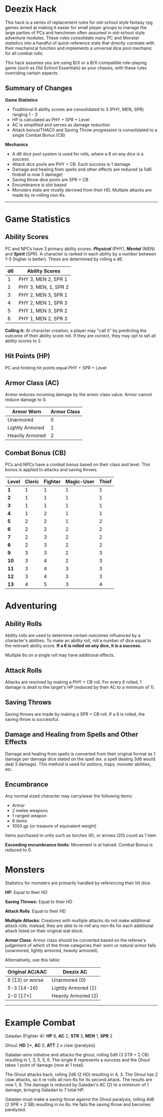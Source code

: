 # Deezix Hack
This hack is a series of replacement rules for old-school style fantasy rpg games aimed at making it easier for small player groups to manage the large parties of PCs and henchmen often assumed in old-school style adventure modules. These rules consolidate many PC and Monster statistics into a handful of quick-reference stats that directly correlate with their mechanical function and implements a universal dice pool mechanic for all combat rolls.

This hack assumes you are using B/X or a B/X-compatible role-playing game (such as Old School Essentials) as your chassis, with these rules overriding certain aspects.
## Summary of Changes
**Game Statistics**
- Traditional 6 ability scores are consolidated to 3 (PHY, MEN, SPR) ranging 1 - 3
- HP is calculated as PHY + SPR + Level
- AC is simplified and serves as damage reduction
- Attack bonus/THAC0 and Saving Throw progression is consolidated to a single Combat Bonus (CB)

**Mechanics**
- A d6 dice pool system is used for rolls, where a 6 on any dice is a success
- Attack dice pools are PHY + CB. Each success is 1 damage
- Damage and healing from spells and other effects are reduced (a 5d6 fireball is now 5 damage)
- Saving throw dice pools are SPR + CB
- Encumbrance is slot based
- Monsters stats are mostly derrived from their HD. Multiple attacks are made by re-rolling non-6s.

---
# Game Statistics

## Ability Scores
PC and NPCs have 3 primary ability scores. ***Physical*** (PHY), ***Mental*** (MEN) and ***Spirit*** (SPR). A character is ranked in each ability by a number between 1-3 (higher is better). These are determined by rolling a d6.

| d6  | Ability Scores       |
| --- | -------------------- |
| 1   | PHY 3, MEN 2, SPR 1  |
| 2   | PHY 3, MEN, 1, SPR 2 |
| 3   | PHY 2, MEN 3, SPR 1  |
| 4   | PHY 2, MEN 1, SPR 3  |
| 5   | PHY 1, MEN 3, SPR 2  |
| 6   | PHY 1, MEN 2, SPR 3  |

**Calling it:** At character creation, a player may "call it" by predicting the outcome of their ability score roll. If they are correct, they may opt to set all ability scores to 2.
## Hit Points (HP)
PC and hireling hit points equal PHY + SPR + Level
## Armor Class (AC)
Armor reduces incoming damage by the armor class value. Armor cannot reduce damage to 0.

| Armor Worn      | Armor Class |
| --------------- | ----------- |
| Unarmored       | 0           |
| Lightly Armored | 1           |
| Heavily Armored | 2           |
## Combat Bonus (CB)
PCs and NPCs have a combat bonus based on their class and level. This bonus is applied to attacks and saving throws. 

| **Level** | **Cleric** | **Fighter** | **Magic-User** | **Thief** |
| ----- | ------ | ------- | ---------- | ----- |
| **1**     | 1      | 1       | 1          | 1     |
| **2**     | 1      | 1       | 1          | 1     |
| **3**     | 1      | 1       | 1          | 1     |
| **4**     | 1      | 2       | 1          | 1     |
| **5**     | 2      | 2       | 1          | 2     |
| **6**     | 2      | 2       | 2          | 2     |
| **7**     | 2      | 3       | 2          | 2     |
| **8**     | 2      | 3       | 2          | 2     |
| **9**     | 3      | 3       | 2          | 3     |
| **10**    | 3      | 4       | 2          | 3     |
| **11**    | 3      | 4       | 3          | 3     |
| **12**    | 3      | 4       | 3          | 3     |
| **13**    | 4      | 5       | 3          | 4     |

# Adventuring
## Ability Rolls
Ability rolls are used to determine certain outcomes influenced by a character's abilities. To make an ability roll, roll a number of dice equal to the relevant ability score. **If a 6 is rolled on any dice, it is a success.**

Multiple 6s on a single roll may have additional effects.
## Attack Rolls
Attacks are resolved by making a PHY + CB roll. For every 6 rolled, 1 damage is dealt to the target's HP (reduced by their AC to a minimum of 1).
## Saving Throws
Saving throws are made by making a SPR + CB roll. If a 6 is rolled, the saving throw is successful.
## Damage and Healing from Spells and Other Effects
Damage and healing from spells is converted from their original format as 1 damage per damage dice stated on the spell (ex. a spell dealing 3d6 would deal 3 damage). This method is used for potions, traps, monster abilities, etc.
## Encumbrance
Any normal sized character may carry/wear the following items:
- Armor
- 2 melee weapons
- 1 ranged weapon
- 6 items
- 1000 gp (or treasure of equivalent weight)

Items purchased in units such as torches (6), or arrows (20) count as 1 item

**Exceeding encumbrance limits**: Movement is at halved. Combat Bonus is reduced to 0.
# Monsters
Statistics for monsters are primarily handled by referencing their hit dice.

**HP:** Equal to their HD

**Saving Throws:** Equal to their HD

**Attack Rolls**: Equal to their HD

**Multiple Attacks**: Creatures with multiple attacks do not make additional attack rolls. Instead, they are able to re-roll any non-6s for each additional attack listed on their original stat block.

**Armor Class**: Armor class should be converted based on the referee's judgement of which of the three categories their worn or natural armor falls (unarmored, lightly armored, heavily armored).

Alternatively, use this table:

| Original AC/AAC | Deezix AC           |
| --------------- | ------------------- |
| 6 [13] or worse | Unarmored (0)       |
| 5-3 [14-16]     | Lightly Armored (1) |
| 2-0 [17+]       | Heavily Armored (2) |

---
# Example Combat

Galadan (Fighter 4): **HP** 8, **AC** 2,  **STR** 3, **MEN** 1, **SPR** 2

Ghoul: **HD** 2*, **AC** 0,  **ATT** 2 x claw (paralysis)

Galadan wins initiative and attacks the ghoul, rolling 5d6 (3 STR + 2 CB) resulting in 1, 3, 5, 5, 6. The single 6 represents a success and the Ghoul takes 1 point of damage (now at 1 total).

The Ghoul attacks back, rolling 2d6 (2 HD) resulting in 4, 3. The Ghoul has 2 claw attacks, so it re-rolls all non-6s for its second attack. The results are now 1, 6. The damage is reduced by Galadan's AC (2) to a minimum of 1 damage, bringing Galadan to 7 total HP.

Galadan must make a saving throw against the Ghoul paralysis, rolling 4d6 (2 SPR + 2 SB) resulting in no 6s. He fails the saving throw and becomes paralyzed.
